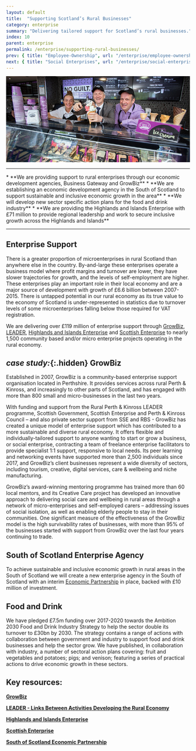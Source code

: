 ```yaml
---
layout: default
title:  "Supporting Scotland’s Rural Businesses"
category: enterprise
summary: "Delivering tailored support for Scotland’s rural businesses."
index: 10
parent: enterprise
permalink: /enterprise/supporting-rural-businesses/
prev: { title: "Employee-Ownership", url: "/enterprise/employee-ownership/" }
next: { title: "Social Enterprises", url: "/enterprise/social-enterprises/" }
---
```


![](/assets/images/pageimages/Enterprise.15.jpg)
<br>
<hr>
* **We are providing support to rural enterprises through our economic development agencies, Business Gateway and GrowBiz**
* **We are establishing an economic development agency in the South of Scotland to support sustainable and inclusive economic growth in the area**
* **We will develop new sector specific action plans for the food and drink industry**
* **We are providing the Highlands and Islands Enterprise with £71 million to provide regional leadership and work to secure inclusive growth across the Highlands and Islands**

<hr>

## Enterprise Support

There is a greater proportion of microenterprises in rural Scotland than anywhere else in the country. By-and-large these enterprises operate a business model where profit margins and turnover are lower, they have slower trajectories for growth, and the levels of self-employment are higher. These enterprises play an important role in their local economy and are a major source of development with growth of £6.6 billion between 2007-2015. There is untapped potential in our rural economy as its true value to the economy of Scotland is under-represented in statistics due to turnover levels of some microenterprises falling below those required for VAT registration.

We are delivering over £119 million of enterprise support through [GrowBiz](https://growbiz.co.uk/), [LEADER](https://www.gov.scot/Topics/farmingrural/SRDP/LEADER), [Highlands and Islands Enterprise](http://www.hie.co.uk/) and [Scottish Enterprise](https://www.scottish-enterprise.com/) to nearly 1,500 community based and/or micro enterprise projects operating in the rural economy.

<div class="case-study" markdown="1">

## *case study:*{:.hidden} GrowBiz

Established in 2007, GrowBiz is a community-based enterprise support organisation located in Perthshire. It provides services across rural Perth & Kinross, and increasingly to other parts of Scotland, and has engaged with more than 800 small and micro-businesses in the last two years.

With funding and support from the Rural Perth & Kinross LEADER programme, Scottish Government, Scottish Enterprise and Perth & Kinross Council – and also private sector support from SSE and RBS - GrowBiz has created a unique model of enterprise support which has contributed to a more sustainable and diverse rural economy. It offers flexible and individually-tailored support to anyone wanting to start or grow a business, or social enterprise, contracting a team of freelance enterprise facilitators to provide specialist 1:1 support, responsive to local needs. Its peer learning and networking events have supported more than 2,500 individuals since 2017, and GrowBiz’s client businesses represent a wide diversity of sectors, including tourism, creative, digital services, care & wellbeing and niche manufacturing.

GrowBiz’s award-winning mentoring programme has trained more than 60 local mentors, and its Creative Care project has developed an innovative approach to delivering social care and wellbeing in rural areas through a network of micro-enterprises and self-employed carers – addressing issues of social isolation, as well as enabling elderly people to stay in their communities. One significant measure of the effectiveness of the GrowBiz model is the high survivability rates of businesses, with more than 95% of the businesses started with support from GrowBiz over the last four years continuing to trade.

</div>

## South of Scotland Enterprise Agency 

To achieve sustainable and inclusive economic growth in rural areas in the South of Scotland we will create a new enterprise agency in the South of Scotland with an interim [Economic Partnership](http://www.sosep.co.uk/index.html) in place, backed with £10 million of investment.

## Food and Drink

We have pledged £7.5m funding over 2017-2020 towards the Ambition 2030 Food and Drink Industry Strategy to help the sector double its turnover to £30bn by 2030. The strategy contains a range of actions with collaboration between government and industry to support food and drink businesses and help the sector grow. We have published, in collaboration with industry, a number of sectoral action plans covering: fruit and vegetables and potatoes; pigs; and venison; featuring a series of practical actions to drive economic growth in these sectors.


## Key resources: 

**[GrowBiz](https://growbiz.co.uk/)**

**[LEADER - Links Between Activities Developing the Rural Economy](https://www.gov.scot/Topics/farmingrural/SRDP/LEADER)**

**[Highlands and Islands Enterprise](http://www.hie.co.uk/)**

**[Scottish Enterprise](https://www.scottish-enterprise.com/)** 

**[South of Scotland Economic Partnership](http://www.sosep.co.uk/index.html)**

 
